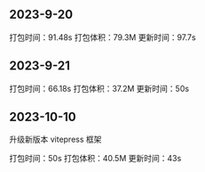## 2023-9-20

打包时间：91.48s
打包体积：79.3M
更新时间：97.7s

## 2023-9-21

打包时间：66.18s
打包体积：37.2M
更新时间：50s

## 2023-10-10

升级新版本 vitepress 框架

打包时间：50s
打包体积：40.5M
更新时间：43s
